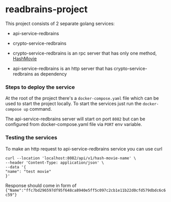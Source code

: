# readbrains-project

This project consists of 2 separate golang services:
 - api-service-redbrains
 - crypto-service-redbrains



- crypto-service-redbrains is an rpc server that has only one method, [HashMovie](https://github.com/schiduluca/redbrains-project/blob/master/crypto-service-redbrains/proto/movie.proto#L7) 
- api-service-redbrains is an http server that has crypto-service-redbrains as dependency

### Steps to deploy the service
At the root of the project there's a `docker-compose.yaml` file which can be used to start the project locally.
To start the services just run the `docker-compose up` command.

The api-service-redbrains server will start on port `8082` but can be configured from docker-compose.yaml file via `PORT` env variable.

### Testing the services

To make an http request to api-service-redbrains service you can use curl

```
curl --location 'localhost:8082/api/v1/hash-movie-name' \
--header 'Content-Type: application/json' \
--data '{
"name": "test movie"
}'
```

Response should come in form of 
``{"Name":"ffc7bd296597df95f648ca8940e5ff5c097c2cb1e11b22d0cfd579dbdc6c6c59"}``
